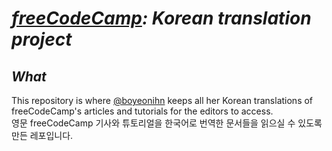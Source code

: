# _[freeCodeCamp](https://www.freecodecamp.org/news): Korean translation project_

## _What_
This repository is where [@boyeonihn](https://github.com/boyeonihn) keeps all her Korean translations of freeCodeCamp's articles and tutorials for the editors to access.
<br>
영문 freeCodeCamp 기사와 튜토리얼을 한국어로 번역한 문서들을 읽으실 수 있도록 만든 레포입니다.

